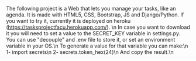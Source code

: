 The following project is a Web that lets you manage your tasks, like an agenda. It is made with HTML5, CSS, Bootstrap, JS and Django/Python.
If you want to try it, currently it is deployed on heroku (https://tasksprojectfacu.herokuapp.com/). \n
In case you want to download it you will need to set a value to the SECRET_KEY variable in settings.py. You can use "decouple" and .env file to store it, or set an environment variable in your OS.\n
To generate a value for that variable you can make:\n
  1- import secrets\n
  2- secrets.token_hex(24)\n
And copy the result.\n

